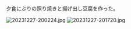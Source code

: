 夕食にぶりの照り焼きと揚げ出し豆腐を作った。

![20231227-200224.jpg](https://ceshmina-photos.s3.ap-northeast-1.amazonaws.com/medium/202312/20231227-200224.jpg)
![20231227-201720.jpg](https://ceshmina-photos.s3.ap-northeast-1.amazonaws.com/medium/202312/20231227-201720.jpg)
